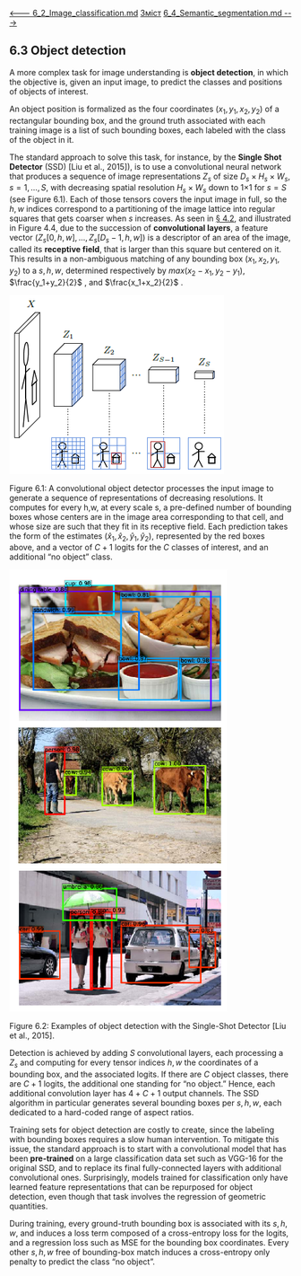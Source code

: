 [<---   6_2_Image_classification.md](6_2_Image_classification.md)         [Зміст](README.md)          [6_4_Semantic_segmentation.md    --->](6_4_Semantic_segmentation.md) 

## 6.3    Object detection

A more complex task for image understanding is **object detection**, in which the objective is, given an input image, to predict the classes and positions of objects of interest.

An object position is formalized as the four coordinates ($x_1,y_1,x_2,y_2$) of a rectangular bounding box, and the ground truth associated with each training image is a list of such bounding boxes, each labeled with the class of the object in it.

The standard approach to solve this task, for instance, by the **Single Shot Detector** (SSD) [Liu et al., 2015]), is to use a convolutional neural network that produces a sequence of image representations $Z_s$ of size $D_s×H_s×W_s$, $s=1,...,S$, with decreasing spatial resolution $H_s×W_s$ down to 1×1 for $s=S$ (see Figure 6.1). Each of those tensors covers the input image in full, so the $h,w$ indices correspond to a partitioning of the image lattice into regular squares that gets coarser when $s$ increases. As seen in [§ 4.2](4_2_Linear_layers.md), and illustrated in Figure 4.4, due to the succession of **convolutional layers**, a feature vector ($Z_s[0,h,w],...,Z_s[D_s−1,h,w]$) is a descriptor of an area of the image, called its **receptive field**, that is larger than this square but centered on it. This results in a non-ambiguous matching of any bounding box ($x_1,x_2,y_1,y_2$) to a $s,h,w$, determined respectively by $max(x_2−x_1,y_2−y_1)$, $\frac{y_1+y_2}{2}$ , and $\frac{x_1+x_2}{2}$ .

![image-20230618171519468](media1/image-20230618171519468.png)

Figure 6.1: A convolutional object detector processes the input image to generate a sequence of representations of decreasing resolutions. It computes for every h,w, at every scale s, a pre-defined number of bounding boxes whose centers are in the image area corresponding to that cell, and whose size are such that they fit in its receptive field. Each prediction takes the form of the estimates ($\hat{x}_1,\hat{x}_2,\hat{y}_1,\hat{y}_2$), represented by the red boxes above, and a vector of $C+1$ logits for the $C$ classes of interest, and an additional “no object” class.

![image-20230618171857010](media1/image-20230618171857010.png)

Figure 6.2: Examples of object detection with the Single-Shot Detector [Liu et al., 2015].

Detection is achieved by adding $S$ convolutional layers, each processing a $Z_s$ and computing for every tensor indices $h,w$ the coordinates of a bounding box, and the associated logits. If there are $C$ object classes, there are $C+1$ logits, the additional one standing for “no object.” Hence, each additional convolution layer has $4+C+1$ output channels. The SSD algorithm in particular generates several bounding boxes per $s,h,w$, each dedicated to a hard-coded range of aspect ratios.

Training sets for object detection are costly to create, since the labeling with bounding boxes requires a slow human intervention. To mitigate this issue, the standard approach is to start with a convolutional model that has been **pre-trained** on a large classification data set such as VGG-16 for the original SSD, and to replace its final fully-connected layers with additional convolutional ones. Surprisingly, models trained for classification only have learned feature representations that can be repurposed for object detection, even though that task involves the regression of geometric quantities.

During training, every ground-truth bounding box is associated with its $s,h,w$, and induces a loss term composed of a cross-entropy loss for the logits, and a regression loss such as MSE for the bounding box coordinates. Every other $s,h,w$ free of bounding-box match induces a cross-entropy only penalty to predict the class “no object”.
